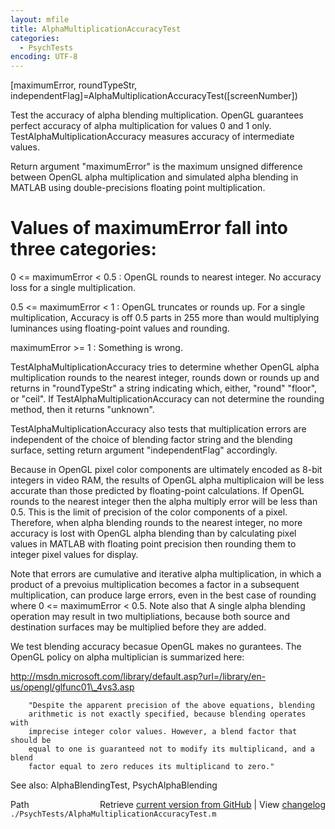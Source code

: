 ```yaml
---
layout: mfile
title: AlphaMultiplicationAccuracyTest
categories:
  - PsychTests
encoding: UTF-8
---
```


[maximumError, roundTypeStr, independentFlag]=AlphaMultiplicationAccuracyTest([screenNumber])

Test the accuracy of alpha blending multiplication. OpenGL guarantees
perfect accuracy of alpha multiplication for values 0 and 1 only.
TestAlphaMultiplicationAccuracy measures accuracy of intermediate values.

Return argument "maximumError" is the maximum unsigned difference between
OpenGL alpha multiplication and  simulated alpha blending in MATLAB using
double-precisions floating point multiplication.

# Values of maximumError fall into three categories:

0 <= maximumError < 0.5   : OpenGL rounds to nearest integer.  No
                            accuracy loss for a single multiplication.

0\.5 <= maximumError < 1   : OpenGL truncates or rounds up. For a single
                            multiplication, Accuracy is off  0.5 parts
                            in 255 more than would multiplying luminances
                            using floating-point values and rounding.

maximumError >= 1         : Something is wrong.


TestAlphaMultiplicationAccuracy tries to determine whether OpenGL alpha
multiplication rounds to the nearest integer, rounds down or rounds up
and returns in "roundTypeStr" a string indicating which, either, "round"
"floor", or "ceil".  If TestAlphaMultiplicationAccuracy can not determine
the rounding method, then it returns "unknown".

TestAlphaMultiplicationAccuracy also tests that multiplication errors are
independent of the choice of blending factor string and the blending
surface, setting return argument "independentFlag" accordingly.

Because in OpenGL pixel color components are ultimately encoded as 8-bit
integers in video RAM, the results of OpenGL alpha multiplicaion will be
less accurate than those predicted by floating-point calculations.  If
OpenGL rounds to the nearest integer then the alpha multiply error will
be less than 0.5. This is the limit of precision of the color components
of a pixel. Therefore, when alpha blending rounds to the nearest integer,
no more accuracy is lost with OpenGL alpha blending than by calculating
pixel values in MATLAB with floating point precision then rounding them
to integer pixel values for display.

Note that errors are cumulative and iterative alpha multiplication, in
which a product of a prevoius multiplication becomes a factor in a
subsequent multiplication, can produce large errors, even in the best
case of rounding where 0 <= maximumError < 0.5.  Note also that A single
alpha blending operation may result in two multipliations, because both
source and destination surfaces may be multiplied before they are added.

We test blending accuracy becasue OpenGL makes no gurantees.  The OpenGL
policy on alpha multiplician is summarized here:

http://msdn.microsoft.com/library/default.asp?url=/library/en-us/opengl/glfunc01\_4vs3.asp

        "Despite the apparent precision of the above equations, blending
        arithmetic is not exactly specified, because blending operates with
        imprecise integer color values. However, a blend factor that should be
        equal to one is guaranteed not to modify its multiplicand, and a blend
        factor equal to zero reduces its multiplicand to zero."

See also: AlphaBlendingTest, PsychAlphaBlending


<div class="code_header" style="text-align:right;">
  <span style="float:left;">Path&nbsp;&nbsp;</span> <span class="counter">Retrieve <a href=
  "https://raw.github.com/Psychtoolbox-3/Psychtoolbox-3/beta/./PsychTests/AlphaMultiplicationAccuracyTest.m">current version from GitHub</a> | View <a href=
  "https://github.com/Psychtoolbox-3/Psychtoolbox-3/commits/beta/./PsychTests/AlphaMultiplicationAccuracyTest.m">changelog</a></span>
</div>
<div class="code">
  <code>./PsychTests/AlphaMultiplicationAccuracyTest.m</code>
</div>
